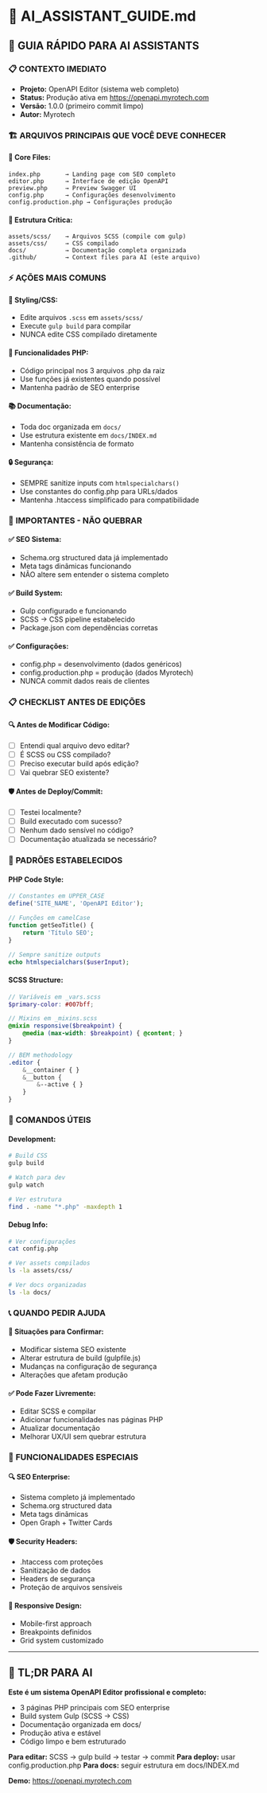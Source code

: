 # 🤖 AI_ASSISTANT_GUIDE.md

## 🎯 **GUIA RÁPIDO PARA AI ASSISTANTS**

### 📋 **CONTEXTO IMEDIATO**
- **Projeto:** OpenAPI Editor (sistema web completo)
- **Status:** Produção ativa em https://openapi.myrotech.com
- **Versão:** 1.0.0 (primeiro commit limpo)
- **Autor:** Myrotech

### 🏗️ **ARQUIVOS PRINCIPAIS QUE VOCÊ DEVE CONHECER**

#### **🔧 Core Files:**
```
index.php       → Landing page com SEO completo
editor.php      → Interface de edição OpenAPI  
preview.php     → Preview Swagger UI
config.php      → Configurações desenvolvimento
config.production.php → Configurações produção
```

#### **📁 Estrutura Crítica:**
```
assets/scss/    → Arquivos SCSS (compile com gulp)
assets/css/     → CSS compilado
docs/           → Documentação completa organizada
.github/        → Context files para AI (este arquivo)
```

### ⚡ **AÇÕES MAIS COMUNS**

#### **🎨 Styling/CSS:**
- Edite arquivos `.scss` em `assets/scss/`
- Execute `gulp build` para compilar
- NUNCA edite CSS compilado diretamente

#### **📝 Funcionalidades PHP:**
- Código principal nos 3 arquivos .php da raiz
- Use funções já existentes quando possível
- Mantenha padrão de SEO enterprise

#### **📚 Documentação:**
- Toda doc organizada em `docs/`
- Use estrutura existente em `docs/INDEX.md`
- Mantenha consistência de formato

#### **🔒 Segurança:**
- SEMPRE sanitize inputs com `htmlspecialchars()`
- Use constantes do config.php para URLs/dados
- Mantenha .htaccess simplificado para compatibilidade

### 🚨 **IMPORTANTES - NÃO QUEBRAR**

#### **✅ SEO Sistema:**
- Schema.org structured data já implementado
- Meta tags dinâmicas funcionando
- NÃO altere sem entender o sistema completo

#### **✅ Build System:**
- Gulp configurado e funcionando
- SCSS → CSS pipeline estabelecido
- Package.json com dependências corretas

#### **✅ Configurações:**
- config.php = desenvolvimento (dados genéricos)
- config.production.php = produção (dados Myrotech)
- NUNCA commit dados reais de clientes

### 📋 **CHECKLIST ANTES DE EDIÇÕES**

#### **🔍 Antes de Modificar Código:**
- [ ] Entendi qual arquivo devo editar?
- [ ] É SCSS ou CSS compilado?
- [ ] Preciso executar build após edição?
- [ ] Vai quebrar SEO existente?

#### **🛡️ Antes de Deploy/Commit:**
- [ ] Testei localmente?
- [ ] Build executado com sucesso?
- [ ] Nenhum dado sensível no código?
- [ ] Documentação atualizada se necessário?

### 🎯 **PADRÕES ESTABELECIDOS**

#### **PHP Code Style:**
```php
// Constantes em UPPER_CASE
define('SITE_NAME', 'OpenAPI Editor');

// Funções em camelCase  
function getSeoTitle() {
    return 'Título SEO';
}

// Sempre sanitize outputs
echo htmlspecialchars($userInput);
```

#### **SCSS Structure:**
```scss
// Variáveis em _vars.scss
$primary-color: #007bff;

// Mixins em _mixins.scss
@mixin responsive($breakpoint) {
    @media (max-width: $breakpoint) { @content; }
}

// BEM methodology
.editor {
    &__container { }
    &__button {
        &--active { }
    }
}
```

### 🔧 **COMANDOS ÚTEIS**

#### **Development:**
```bash
# Build CSS
gulp build

# Watch para dev
gulp watch

# Ver estrutura
find . -name "*.php" -maxdepth 1
```

#### **Debug Info:**
```bash
# Ver configurações
cat config.php

# Ver assets compilados
ls -la assets/css/

# Ver docs organizadas
ls -la docs/
```

### 📞 **QUANDO PEDIR AJUDA**

#### **🚨 Situações para Confirmar:**
- Modificar sistema SEO existente
- Alterar estrutura de build (gulpfile.js)
- Mudanças na configuração de segurança
- Alterações que afetam produção

#### **✅ Pode Fazer Livremente:**
- Editar SCSS e compilar
- Adicionar funcionalidades nas páginas PHP
- Atualizar documentação
- Melhorar UX/UI sem quebrar estrutura

### 🎪 **FUNCIONALIDADES ESPECIAIS**

#### **🔍 SEO Enterprise:**
- Sistema completo já implementado
- Schema.org structured data
- Meta tags dinâmicas
- Open Graph + Twitter Cards

#### **🛡️ Security Headers:**
- .htaccess com proteções
- Sanitização de dados
- Headers de segurança
- Proteção de arquivos sensíveis

#### **📱 Responsive Design:**
- Mobile-first approach
- Breakpoints definidos
- Grid system customizado

---

## 🚀 **TL;DR PARA AI**

**Este é um sistema OpenAPI Editor profissional e completo:**
- 3 páginas PHP principais com SEO enterprise
- Build system Gulp (SCSS → CSS)  
- Documentação organizada em docs/
- Produção ativa e estável
- Código limpo e bem estruturado

**Para editar:** SCSS → gulp build → testar → commit
**Para deploy:** usar config.production.php
**Para docs:** seguir estrutura em docs/INDEX.md

**Demo:** https://openapi.myrotech.com